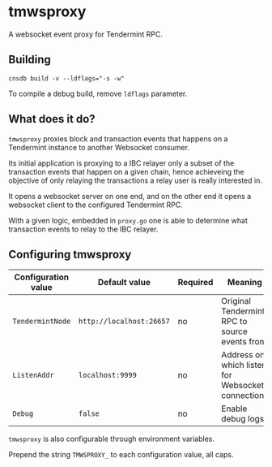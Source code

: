 # tmwsproxy

A websocket event proxy for Tendermint RPC.

## Building

```shell
cnsdb build -v --ldflags="-s -w"
```

To compile a debug build, remove `ldflags` parameter.

## What does it do?

`tmwsproxy` proxies block and transaction events that happens on a Tendermint instance to another Websocket consumer.

Its initial application is proxying to a IBC relayer only a subset of the transaction events that happen on a given
chain, hence achieveing the objective of only relaying the transactions a relay user is really interested in.

It opens a websocket server on one end, and on the other end it opens a websocket client to the configured Tendermint
RPC.

With a given logic, embedded in `proxy.go` one is able to determine what transaction events to relay to the IBC relayer.

## Configuring tmwsproxy

|Configuration value|Default value|Required|Meaning|
| --- | --- | --- | --- |
|`TendermintNode`|`http://localhost:26657`|no|Original Tendermint RPC to source events from|
|`ListenAddr`|`localhost:9999`|no|Address on which listen for Websocket connections|
|`Debug`|`false`|no|Enable debug logs|

`tmwsproxy` is also configurable through environment variables.

Prepend the string `TMWSPROXY_` to each configuration value, all caps.